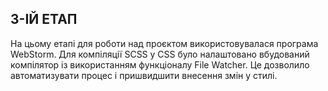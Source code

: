 ## 3-ІЙ ЕТАП
На цьому етапі для роботи над проєктом використовувалася програма WebStorm. Для компіляції SCSS у CSS було налаштовано вбудований компілятор із використанням функціоналу File Watcher. Це дозволило автоматизувати процес і пришвидшити внесення змін у стилі.
